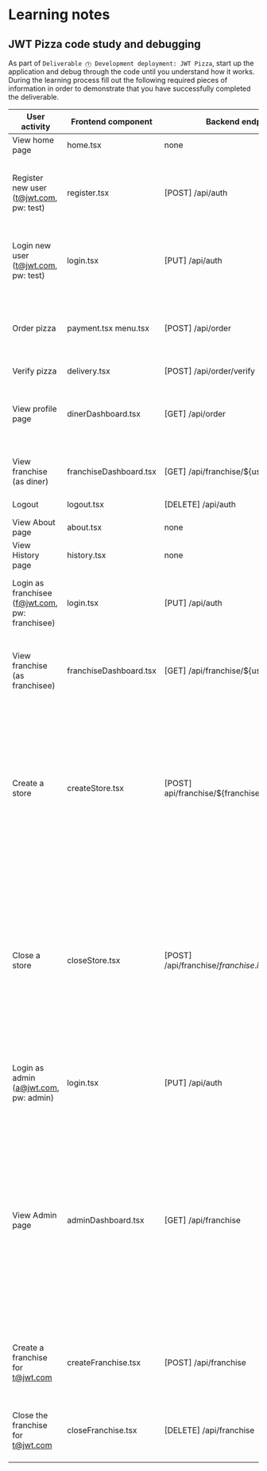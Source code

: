 # Learning notes

## JWT Pizza code study and debugging

As part of `Deliverable ⓵ Development deployment: JWT Pizza`, start up the application and debug through the code until you understand how it works. During the learning process fill out the following required pieces of information in order to demonstrate that you have successfully completed the deliverable.

| User activity                                       | Frontend component | Backend endpoints | Database SQL |
| --------------------------------------------------- | ------------------ | ----------------- | ------------ |
| View home page                                      |    home.tsx        |      none         |     none     |
| Register new user<br/>(t@jwt.com, pw: test)         |    register.tsx    |  [POST] /api/auth | INSERT INTO user (name, email, password) VALUES (?, ?, ?)   INSERT INTO userRole (userId, role, objectId) VALUES (?, ?, ?) INSERT INTO auth (token, userId) VALUES (?, ?)|
| Login new user<br/>(t@jwt.com, pw: test)            |    login.tsx       |  [PUT] /api/auth  | SELECT * FROM user WHERE email=?  SELECT * FROM userRole WHERE userId=? INSERT INTO auth (token, userId) VALUES (?, ?)|
| Order pizza                                         |    payment.tsx menu.tsx     |  [POST] /api/order | INSERT INTO dinerOrder (dinerId, franchiseId, storeId, date) VALUES (?, ?, ?, now()) INSERT INTO orderItem (orderId, menuId, description, price) VALUES (?, ?, ?, ?)             |
| Verify pizza                                        |    delivery.tsx    |        [POST] /api/order/verify       |     none     |
| View profile page                                   | dinerDashboard.tsx  | [GET]  /api/order |SELECT id, franchiseId, storeId, date FROM dinerOrder WHERE dinerId=? LIMIT   SELECT id, menuId, description, price FROM orderItem WHERE orderId=?|
| View franchise<br/>(as diner)                       |franchiseDashboard.tsx| [GET] /api/franchise/${user.id} |SELECT id, name FROM franchise  SELECT id, name FROM store WHERE franchiseId=?|
| Logout                                              |    logout.tsx      |[DELETE] /api/auth |  DELETE FROM auth WHERE token=? |
| View About page                                     |    about.tsx       |     none          |     none     |
| View History page                                   |    history.tsx     |     none          |     none     |
| Login as franchisee<br/>(f@jwt.com, pw: franchisee) |    login.tsx       |  [PUT] /api/auth  |   SELECT * FROM user WHERE email=?  SELECT * FROM userRole WHERE userId=? INSERT INTO auth (token, userId) VALUES (?, ?)|
| View franchise<br/>(as franchisee)                  |    franchiseDashboard.tsx |    [GET] /api/franchise/${user.id}   |   SELECT objectId FROM userRole WHERE role='franchisee' AND userId=?   SELECT id, name FROM franchise WHERE id in (${franchiseIds.join(',')})          |
| Create a store                                      |    createStore.tsx      |    [POST] api/franchise/${franchise.id}/store              |SELECT u.id, u.name, u.email FROM userRole AS ur JOIN user AS u ON u.id=ur.userId WHERE ur.objectId=? AND ur.role='franchisee  SELECT s.id, s.name, COALESCE(SUM(oi.price), 0) AS totalRevenue FROM dinerOrder AS do JOIN orderItem AS oi ON do.id=oi.orderId RIGHT JOIN store AS s ON s.id=do.storeId WHERE s.franchiseId=? GROUP BY s.id              |
| Close a store                                       |   closeStore.tsx                 |    [POST] /api/franchise/${franchise.id}/store/${store.id}               |   SELECT u.id, u.name, u.email FROM userRole AS ur JOIN user AS u ON u.id=ur.userId WHERE ur.objectId=? AND ur.role='franchisee   SELECT s.id, s.name, COALESCE(SUM(oi.price), 0) AS totalRevenue FROM dinerOrder AS do JOIN orderItem AS oi ON do.id=oi.orderId RIGHT JOIN store AS s ON s.id=do.storeId WHERE s.franchiseId=? GROUP BY s.id  DELETE FROM store WHERE franchiseId=? AND id=?          |
| Login as admin<br/>(a@jwt.com, pw: admin)           |     login.tsx               |     [PUT] /api/auth              |    SELECT * FROM user WHERE email=?   SELECT * FROM userRole WHERE userId=?  INSERT INTO auth (token, userId) VALUES      |
| View Admin page                                     |     adminDashboard.tsx               |    [GET]  /api/franchise             |   SELECT id, name FROM franchise<br/>SELECT u.id, u.name, u.email FROM userRole AS ur JOIN user AS u ON u.id=ur.userId WHERE ur.objectId=? AND ur.role='franchisee'<br/>SELECT s.id, s.name, COALESCE(SUM(oi.price), 0) AS totalRevenue FROM dinerOrder AS do JOIN orderItem AS oi ON do.id=oi.orderId RIGHT JOIN store AS s ON s.id=do.storeId WHERE s.franchiseId=? GROUP BY s.id<br/>SELECT id, name FROM store WHERE franchiseId=?        |
| Create a franchise for t@jwt.com                    |     createFranchise.tsx               |    [POST] /api/franchise              |    SELECT id, name FROM user WHERE email=?     INSERT INTO franchise (name) VALUES (?)   INSERT INTO userRole (userId, role, objectId) VALUES (?, ?, ?)     |
| Close the franchise for t@jwt.com                   |    closeFranchise.tsx                |    [DELETE] /api/franchise                |    DELETE FROM store WHERE franchiseId=?  DELETE FROM userRole WHERE objectId=?    DELETE FROM franchise WHERE id=?      |
